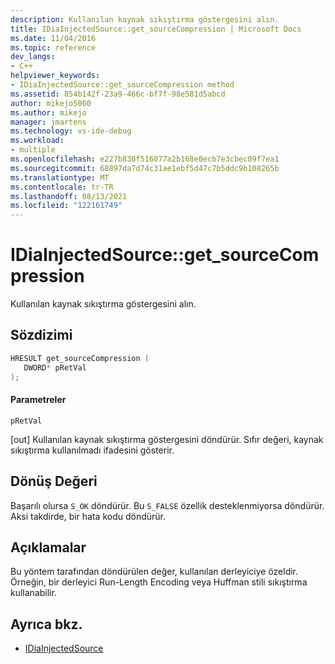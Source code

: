 ```yaml
---
description: Kullanılan kaynak sıkıştırma göstergesini alın.
title: IDiaInjectedSource::get_sourceCompression | Microsoft Docs
ms.date: 11/04/2016
ms.topic: reference
dev_langs:
- C++
helpviewer_keywords:
- IDiaInjectedSource::get_sourceCompression method
ms.assetid: 854b142f-23a9-466c-bf7f-98e581d5abcd
author: mikejo5000
ms.author: mikejo
manager: jmartens
ms.technology: vs-ide-debug
ms.workload:
- multiple
ms.openlocfilehash: e227b830f516077a2b168e0ecb7e3cbec09f7ea1
ms.sourcegitcommit: 68897da7d74c31ae1ebf5d47c7b5ddc9b108265b
ms.translationtype: MT
ms.contentlocale: tr-TR
ms.lasthandoff: 08/13/2021
ms.locfileid: "122161749"
---
```

# <a name="idiainjectedsourceget_sourcecompression"></a>IDiaInjectedSource::get_sourceCompression
Kullanılan kaynak sıkıştırma göstergesini alın.

## <a name="syntax"></a>Sözdizimi

```C++
HRESULT get_sourceCompression ( 
   DWORD* pRetVal
);
```

#### <a name="parameters"></a>Parametreler
 `pRetVal`

[out] Kullanılan kaynak sıkıştırma göstergesini döndürür. Sıfır değeri, kaynak sıkıştırma kullanılmadı ifadesini gösterir.

## <a name="return-value"></a>Dönüş Değeri
 Başarılı olursa `S_OK` döndürür. Bu `S_FALSE` özellik desteklenmiyorsa döndürür. Aksi takdirde, bir hata kodu döndürür.

## <a name="remarks"></a>Açıklamalar
 Bu yöntem tarafından döndürülen değer, kullanılan derleyiciye özeldir. Örneğin, bir derleyici Run-Length Encoding veya Huffman stili sıkıştırma kullanabilir.

## <a name="see-also"></a>Ayrıca bkz.
- [IDiaInjectedSource](../../debugger/debug-interface-access/idiainjectedsource.md)
